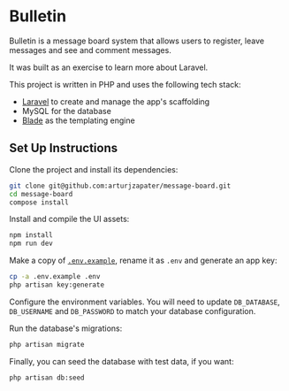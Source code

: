 # Bulletin

Bulletin is a message board system that allows users to register, leave messages and see and comment messages.

It was built as an exercise to learn more about Laravel.

This project is written in PHP and uses the following tech stack:
- [Laravel](https://laravel.com) to create and manage the app's scaffolding
- MySQL for the database
- [Blade](https://laravel.com/docs/7.x/blade) as the templating engine

## Set Up Instructions

Clone the project and install its dependencies:

```bash
git clone git@github.com:arturjzapater/message-board.git
cd message-board
compose install
```

Install and compile the UI assets:

```bash
npm install
npm run dev
```

Make a copy of [`.env.example`](.env.example), rename it as `.env` and generate an app key:

```bash
cp -a .env.example .env
php artisan key:generate
```

Configure the environment variables. You will need to update `DB_DATABASE`, `DB_USERNAME` and `DB_PASSWORD` to match your database configuration.

Run the database's migrations:

```bash
php artisan migrate
```

Finally, you can seed the database with test data, if you want:

```
php artisan db:seed
```
